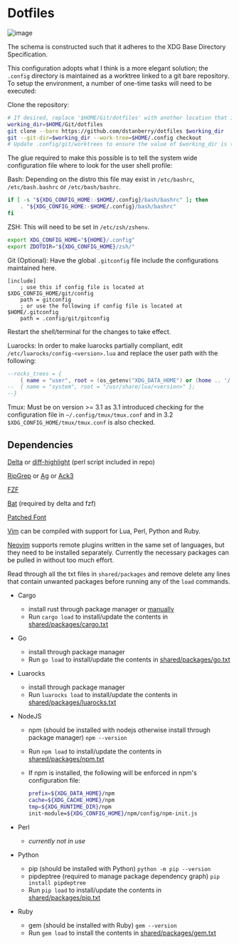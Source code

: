 # Dotfiles

![image](https://github.com/dstanberry/dotfiles/wiki/assets/vim.png)

The schema is constructed such that it adheres to the XDG Base Directory Specification.

This configuration adopts what I think is a more elegant solution; the `.config` directory is maintained as a worktree linked to a git bare repository. To setup the environment, a number of one-time tasks will need to be executed:

Clone the repository:

```bash
# If desired, replace '$HOME/Git/dotfiles' with another location that is preferred.
working_dir=$HOME/Git/dotfiles
git clone --bare https://github.com/dstanberry/dotfiles $working_dir
git --git-dir=$working_dir --work-tree=$HOME/.config checkout
# Update .config/git/worktrees to ensure the value of $working_dir is the same.
```

The glue required to make this possible is to tell the system wide configuration file where to look for the user shell profile:

Bash:
Depending on the distro this file may exist in `/etc/bashrc`, `/etc/bash.bashrc` or `/etc/bash/bashrc`.

```bash
if [ -s "${XDG_CONFIG_HOME:-$HOME/.config}/bash/bashrc" ]; then
    . "${XDG_CONFIG_HOME:-$HOME/.config}/bash/bashrc"
fi
```

ZSH:
This will need to be set in `/etc/zsh/zshenv`.

```zsh
export XDG_CONFIG_HOME="${HOME}/.config"
export ZDOTDIR="${XDG_CONFIG_HOME}/zsh/"
```

Git (Optional):
Have the global `.gitconfig` file include the configurations maintained here.

```gitconfig
[include]
    ; use this if config file is located at $XDG_CONFIG_HOME/git/config
    path = gitconfig
    ; or use the following if config file is located at $HOME/.gitconfig
    path = .config/git/gitconfig
```

Restart the shell/terminal for the changes to take effect.

Luarocks:
In order to make luarocks partially compliant, edit `/etc/luarocks/config-<version>.lua` and replace the user path with the following:

```lua
--rocks_trees = {
    { name = "user", root = (os_getenv("XDG_DATA_HOME") or (home .. '/.local/share')) .. "/luarocks" };
--  { name = "system", root = "/usr/share/lua/<version>" };
--}
```

Tmux: Must be on version >= 3.1 as 3.1 introduced checking for the configuration file in `~/.config/tmux/tmux.conf` and in 3.2 `$XDG_CONFIG_HOME/tmux/tmux.conf` is also checked.

## Dependencies

[Delta](https://github.com/dandavison/delta) or [diff-highlight](https://github.com/git/git/tree/master/contrib/diff-highlight) (perl script included in repo)

[RipGrep](https://github.com/BurntSushi/ripgrep) or [Ag](https://github.com/ggreer/the_silver_searcher) or [Ack3](https://github.com/beyondgrep/ack3)

[FZF](https://github.com/junegunn/fzf)

[Bat](https://github.com/sharkdp/bat) (required by delta and fzf)

[Patched Font](https://www.nerdfonts.com)

[Vim](https://github.com/vim/vim) can be compiled with support for Lua, Perl, Python and Ruby.

[Neovim](https://github.com/neovim/neovim) supports remote plugins written in the same set of languages, but they need to be installed separately. Currently the necessary packages can be pulled in without too much effort.

Read through all the txt files in `shared/packages` and remove delete any lines that contain unwanted packages before running any of the `load` commands.

- Cargo
  - install rust through package manager or [manually](https://doc.rust-lang.org/cargo/getting-started/installation.html)
  - Run `cargo load` to install/update the contents in [shared/packages/cargo.txt](https://github.com/dstanberry/dotfiles/blob/main/shared/packages/cargo.txt)

- Go
  - install through package manager
  - Run `go load` to install/update the contents in [shared/packages/go.txt](https://github.com/dstanberry/dotfiles/blob/main/shared/packages/go.txt)

- Luarocks
  - install through package manager
  - Run `luarocks load` to install/update the contents in [shared/packages/luarocks.txt](https://github.com/dstanberry/dotfiles/blob/main/shared/packages/luarocks.txt)

- NodeJS
  - npm (should be installed with nodejs otherwise install through package manager) `npm --version`
  - Run `npm load` to install/update the contents in [shared/packages/npm.txt](https://github.com/dstanberry/dotfiles/blob/main/shared/packages/npm.txt)
  - If npm is installed, the following will be enforced in npm's configuration file:

    ```sh
    prefix=${XDG_DATA_HOME}/npm
    cache=${XDG_CACHE_HOME}/npm
    tmp=${XDG_RUNTIME_DIR}/npm
    init-module=${XDG_CONFIG_HOME}/npm/config/npm-init.js
    ```

- Perl
  - _currently not in use_

- Python
  - pip (should be installed with Python) `python -m pip --version`
  - pipdeptree (required to manage package dependency graph) `pip install pipdeptree`
  - Run `pip load` to install/update the contents in [shared/packages/pip.txt](https://github.com/dstanberry/dotfiles/blob/main/shared/packages/pip.txt)

- Ruby
  - gem (should be installed with Ruby) `gem --version`
  - Run `gem load` to install the contents in [shared/packages/gem.txt](https://github.com/dstanberry/dotfiles/blob/main/shared/packages/gem.txt)
